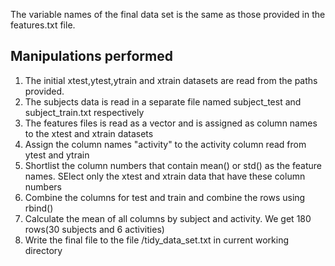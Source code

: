 
The variable names of the final data set is the same as those provided in the features.txt file.

Manipulations performed
------------------------
1) The initial xtest,ytest,ytrain and xtrain datasets are read from the paths provided.
2) The subjects data is read in a separate file named subject_test and subject_train.txt respectively
3) The features files is read as a vector and is assigned as column names to the xtest and xtrain datasets
4) Assign the column names "activity" to the activity column read from ytest and ytrain
5) Shortlist the column numbers that contain mean() or std() as the feature names. SElect only the xtest and xtrain data that have these column numbers
6) Combine the columns for test and train and combine the rows using rbind()
7) Calculate the mean of all columns by subject and activity. We get 180 rows(30 subjects and 6 activities) 
8) Write the final file to the file /tidy_data_set.txt in current working directory